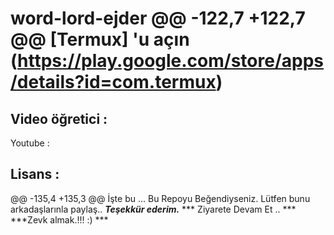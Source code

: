 # word-lord-ejder @@ -122,7 +122,7 @@ [Termux] 'u açın (https://play.google.com/store/apps/details?id=com.termux)
## Video öğretici : 
Youtube : 
## Lisans :
@@ -135,4 +135,3 @@ İşte bu ... Bu Repoyu Beğendiyseniz. Lütfen bunu arkadaşlarınla ​​paylaş..
***Teşekkür ederim.***
*** Ziyarete Devam Et .. ***
***Zevk almak.!!! :) ***
